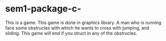 # sem1-package-c-
This is a game. 
This game is done in graphics library.
A man who is running face some obstrucles with which he wants to cross with jumping, and sliding.
This game will end if you struct in any of the obstrucles.
